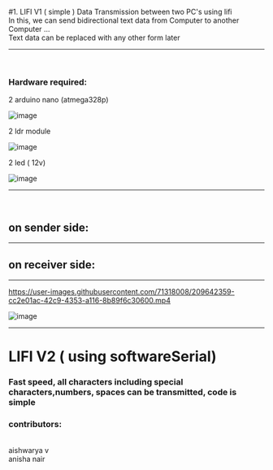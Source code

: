#1.  LIFI V1 ( simple )
 Data Transmission between two PC's  using lifi <br>
 In this, we can send bidirectional text data from Computer to another Computer ... <br> Text data can be replaced with any other form later 
<hr>
<br>

### Hardware required:

2 arduino nano (atmega328p)

![image](https://user-images.githubusercontent.com/71318008/209639200-e00f0c90-ded4-43da-be3a-4bf94fb9617c.png)

2 ldr module

![image](https://user-images.githubusercontent.com/71318008/209638903-27765d3b-ee3d-4f96-86f0-2427d2bbddf8.png)

2 led ( 12v)

![image](https://user-images.githubusercontent.com/71318008/209638979-0cbc17f6-e95a-4e8a-987a-5c4a0a288660.png)


<hr>
<br>

## on sender side:


<hr>

## on receiver side:


<hr>

https://user-images.githubusercontent.com/71318008/209642359-cc2e01ac-42c9-4353-a116-8b89f6c30600.mp4



![image](https://user-images.githubusercontent.com/71318008/209985736-12d96552-3f71-422d-85fc-3f2941e44375.png)



<hr>



# LIFI V2 ( using softwareSerial)

###  Fast speed, all characters including special characters,numbers, spaces can be transmitted, code is simple


### contributors:
<br>
aishwarya v
<br>
anisha nair


